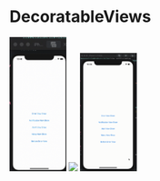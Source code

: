 # DecoratableViews


<!-- [![](DecoratableViews/Resources/error.gif)](error.gif)
[![](DecoratableViews/Resources/notificationgif)](notification.gif)
[![](DecoratableViews/Resources/alert-view.gif)](alert-view.gif)
[![](DecoratableViews/Resources/bottom-error.gif)](bottom-error.gif)
[![](DecoratableViews/Resources/menu.gif)](menu.gif) -->

<p float="left">
  <img src="/DecoratableViews/Resources/error.gif" width="100" />
  <img src="/DecoratableViews/Resources/notificationgif" width="100" /> 
  <img src="/DecoratableViews/Resources/alert-view.gif" width="100" />
</p>

<!-- ![1](DecoratableViews/Resources/error.gif)
![2](DecoratableViews/Resources/notificationgif)
![3](DecoratableViews/Resources/alert-view.gif)

![1](DecoratableViews/Resources/bottom-error.gif)
![2](DecoratableViews/Resources/menu.gif)
 -->